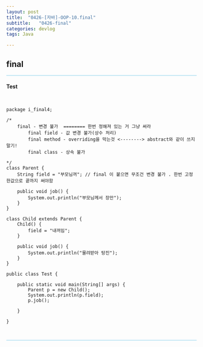 ```yaml
---
layout: post
title:  "0426-[자바]-OOP-10.final"
subtitle:   "0426-final"
categories: devlog
tags: Java

---
```

## final

<hr style="height: 1px; background: skyblue; "/>

#### Test

~~~


package i_final4;

/*
	final - 변경 불가  ======== 한번 정해져 있는 거 그냥 써라
		final field - 값 변경 불가(상수 처리)
		final method - overriding을 막는것 <--------> abstract와 같이 쓰지 말기!
		final class - 상속 불가

*/
class Parent {
	String field = "부모님꺼"; // final 이 붙으면 무조건 변경 불가 . 한번 고정한값으로 끝까지 써야함

	public void job() {
		System.out.println("부모님께서 장만");
	}
}

class Child extends Parent {
	Child() {
		field = "내꺼임";
	}

	public void job() {
		System.out.println("물려받아 탕진");
	}
}

public class Test {

	public static void main(String[] args) {
		Parent p = new Child();
		System.out.println(p.field);
		p.job();

	}

}



~~~

<hr style="height: 1px; background: skyblue; "/>
